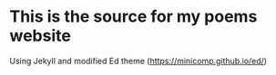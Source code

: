 # This is the source for my poems website
Using Jekyll and modified Ed theme (https://minicomp.github.io/ed/)
